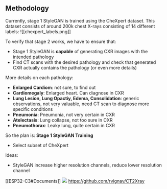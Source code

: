## Methodology
Currently, stage 1 StyleGAN is trained using the CheXpert dataset. This dataset consists of around 200k chest X-rays consisting of 14 different labels:
![[chexpert_labels.png]]

To verify that stage 2 works, we have to ensure that:
- Stage 1 StyleGAN is **capable** of generating CXR images with the intended pathology
- Find CT scans with the desired pathology and check that generated CXR actually contains the pathology (or even more details)

More details on each pathology:
- **Enlarged Cardiom**: not sure, to find out
- **Cardiomegaly**: Enlarged heart. Can diagnose in CXR
- **Lung Lesion, Lung Opactiy, Edema, Consolidation**: generic observations, not very valuable, need CT scan to diagnose more specific conditions
- **Pneumonia**: Pneumonia, not very certain in CXR
- **Atelectasis**: Lung collapse, not too sure in CXR
- **Pneumothorax**: Leaky lung, quite certain in CXR

So the plan is:
**Stage 1 StyleGAN Training**
- Select subset of CheXpert 

Ideas:
- StyleGAN increase higher resolution channels, reduce lower resolution channel

[[ESP32-C3#Documents]]
![](https://hit.yhype.me/github/profile?user_id=8547778)
https://github.com/rvignav/CT2Xray
